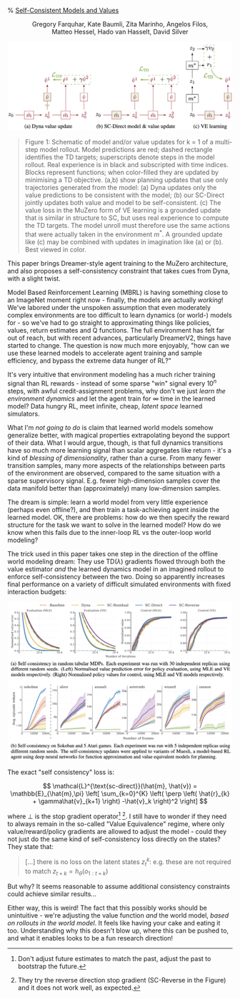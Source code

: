 % [Self-Consistent Models and Values](https://arxiv.org/abs/2110.12840)

<center> Gregory Farquhar, Kate Baumli, Zita Marinho, Angelos Filos, </br>Matteo Hessel, Hado van Hasselt, David Silver </center>

![](self-cons.png)

> Figure 1: Schematic of model and/or value updates for k = 1 of a multi-step model rollout. Model predictions are red; dashed rectangle identifies the TD targets; superscripts denote steps in the model rollout. Real experience is in black and subscripted with time indices. Blocks represent functions; when color-filled they are updated by minimising a TD objective. (a,b) show planning updates that use only trajectories generated from the model: (a) Dyna updates only the value predictions to be consistent with the model; (b) our SC-Direct jointly updates both value and model to be self-consistent. (c) The value loss in the MuZero form of VE learning is a grounded update that is similar in structure to SC, but uses real experience to compute the TD targets. The model unroll must therefore use the same actions that were actually taken in the environment $m^*$. A grounded update like (c) may be combined with updates in imagination like (a) or (b). Best viewed in color.

This paper brings Dreamer-style agent training to the MuZero architecture, and also proposes a self-consistency constraint that takes cues from Dyna, with a slight twist.

Model Based Reinforcement Learning (MBRL) is having something close to an ImageNet moment right now - finally, the models are actually *working*! We've labored under the unspoken assumption that even moderately complex environments are too difficult to learn dynamics (or world-) models for - so we've had to go straight to approximating things like policies, values, return estimates and Q functions. The full environment has felt far out of reach, but with recent advances, particularly DreamerV2, things have started to change. The question is now much more enjoyably, "how can we use these learned models to accelerate agent training and sample efficiency, and bypass the extreme data hunger of RL?"

It's very intuitive that environment modeling has a much richer training signal than RL rewards - instead of some sparse "win" signal every $10^n$ steps, with awful credit-assignment problems, why don't we just *learn the environment dynamics* and let the agent train for $\infty$ time in the learned model? Data hungry RL, meet infinite, cheap, *latent space* learned simulators.

What I'm *not going to do* is claim that learned world models somehow generalize better, with magical properties extrapolating beyond the support of their data. What I would argue, though, is that full dynamics transitions have so much more learning signal than scalar aggregates like return - it's a kind of *blessing of dimensionality*, rather than a curse. From many fewer transition samples, many more aspects of the relationships between parts of the environment are observed, compared to the same situation with a sparse supervisory signal. E.g. fewer high-dimension samples cover the data manifold better than (approximately) many low-dimension samples.

The dream is simple: learn a world model from very little experience (perhaps even offline?), and then train a task-achieving agent inside the learned model. OK, there are problems: how do we then specify the reward structure for the task we want to solve in the learned model? How do we know when this fails due to the inner-loop RL vs the outer-loop world modeling?

The trick used in this paper takes one step in the direction of the offline world modeling dream: They use TD($\lambda$) gradients flowed through both the value estimator *and* the learned dynamics model in an imagined rollout to enforce self-consistency between the two. Doing so apparently increases final performance on a variety of difficult simulated environments with fixed interaction budgets:

![](selfconsframes.png)

The exact "self consistency" loss is:

$$
\mathcal{L}^{\text{sc-direct}}(\hat{m}, \hat{v}) = \mathbb{E}_{\hat{m},\pi}
\left[
\sum_{k=0}^{K} \left( \perp \left( \hat{r}_{k} + \gamma\hat{v}_{k+1} \right) -\hat{v}_k  \right)^2
\right]
$$

where $\perp$ is the stop gradient operator[^1] [^2]. I still have to wonder if they need to always remain in the so-called "Value Equivalence" regime, where only value/reward/policy gradients are allowed to adjust the model - could they not just do the same kind of self-consistency loss directly on the states? They state that:

> [...] there is no loss on the latent states $z^k_t$: e.g. these are not required to match $z_{t+k} = h_{\theta}(o_{1:t+k})$

But why? It seems reasonable to assume additional consistency constraints could achieve similar results...

Either way, this is weird! The fact that this possibly works should be unintuitive - we're adjusting the value function *and* the world model, *based on rollouts in the world model*. It feels like having your cake and eating it too. Understanding why this doesn't blow up, where this can be pushed to, and what it enables looks to be a fun research direction!

[^1]: Don't adjust future estimates to match the past, adjust the past to bootstrap the future.

[^2]: They try the reverse direction stop gradient (SC-Reverse in the Figure) and it does not work well, as expected.